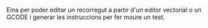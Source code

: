 Eina per poder editar un recorregut a partir d'un editor vectorial o un GCODE i generar les instruccions per fer moure un test.
